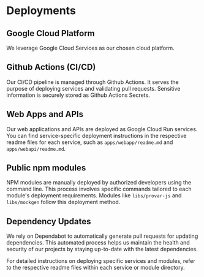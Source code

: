# Deployments

## Google Cloud Platform

We leverage Google Cloud Services as our chosen cloud platform.

## Github Actions (CI/CD)

Our CI/CD pipeline is managed through Github Actions. It serves the purpose of deploying services and validating pull requests. Sensitive information is securely stored as Github Actions Secrets.

## Web Apps and APIs

Our web applications and APIs are deployed as Google Cloud Run services. You can find service-specific deployment instructions in the respective readme files for each service, such as `apps/webapp/readme.md` and `apps/webapi/readme.md`.

## Public npm modules

NPM modules are manually deployed by authorized developers using the command line. This process involves specific commands tailored to each module's deployment requirements. Modules like `libs/provar-js` and `libs/mockgen` follow this deployment method.

## Dependency Updates

We rely on Dependabot to automatically generate pull requests for updating dependencies. This automated process helps us maintain the health and security of our projects by staying up-to-date with the latest dependencies.

For detailed instructions on deploying specific services and modules, refer to the respective readme files within each service or module directory.

